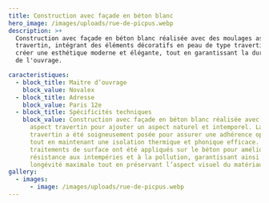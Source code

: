 ```yaml
---
title: Construction avec façade en béton blanc
hero_image: /images/uploads/rue-de-picpus.webp
description: >+
  Construction avec façade en béton blanc réalisée avec des moulages aspect
  travertin, intégrant des éléments décoratifs en peau de type travertin pour
  créer une esthétique moderne et élégante, tout en garantissant la durabilité
  de l'ouvrage.

caracteristiques:
  - block_title: Maitre d’ouvrage
    block_value: Novalex
  - block_title: Adresse
    block_value: Paris 12e
  - block_title: Spécificités techniques
    block_value: Construction avec façade en béton blanc réalisée avec des moulages
      aspect travertin pour ajouter un aspect naturel et intemporel. La peau de
      travertin a été soigneusement posée pour assurer une adhérence optimale
      tout en maintenant une isolation thermique et phonique efficace. Des
      traitements de surface ont été appliqués sur le béton pour améliorer sa
      résistance aux intempéries et à la pollution, garantissant ainsi une
      longévité maximale tout en préservant l’aspect visuel du matériau.
gallery:
  - images:
      - image: /images/uploads/rue-de-picpus.webp
---
```

